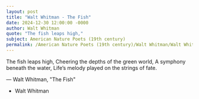 ```yaml
---
layout: post
title: "Walt Whitman - The Fish"
date: 2024-12-30 12:00:00 -0000
author: Walt Whitman
quote: "The fish leaps high,"
subject: American Nature Poets (19th century)
permalink: /American Nature Poets (19th century)/Walt Whitman/Walt Whitman - The Fish
---
```


The fish leaps high,
  Cheering the depths of the green world,
  A symphony beneath the water,
  Life’s melody played on the strings of fate.

— Walt Whitman, "The Fish"

- Walt Whitman
